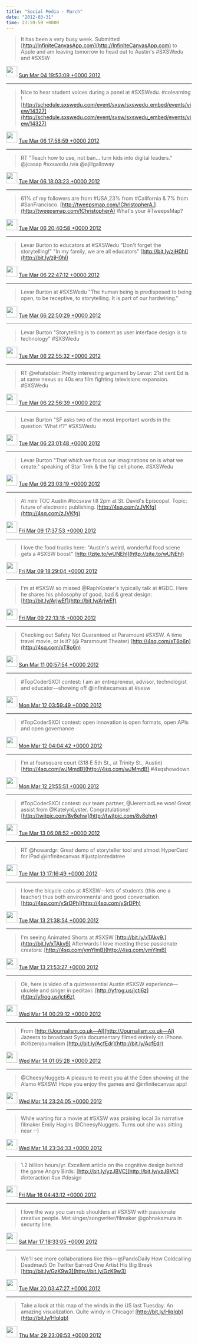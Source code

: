 ```yaml
---    
title: "Social Media - March"
date: "2012-03-31"
time: 23:59:59 +0000
---
```

> It has been a very busy week. Submitted [http://InfiniteCanvasApp.com](http://InfiniteCanvasApp.com) to Apple and am leaving tomorrow to head out to Austin's #SXSWedu and #SXSW

<img src="{{ site.url }}{{ site.baseurl }}/assets/images/media/tweet.ico" width="30" /> [Sun Mar 04 19:53:09 +0000 2012](https://twitter.com/ChristopherA/status/176394873111457792)

----

> Nice to hear student voices during a panel at #SXSWedu. #colearning ! [http://schedule.sxswedu.com/event/sxsw/sxswedu_embed/events/view/14327](http://schedule.sxswedu.com/event/sxsw/sxswedu_embed/events/view/14327)

<img src="{{ site.url }}{{ site.baseurl }}/assets/images/media/tweet.ico" width="30" /> [Tue Mar 06 17:58:59 +0000 2012](https://twitter.com/ChristopherA/status/177090915880538113)

----

> RT "Teach how to use, not ban... turn kids into digital leaders." @jcasap #sxswedu /via @ajillgalloway

<img src="{{ site.url }}{{ site.baseurl }}/assets/images/media/tweet.ico" width="30" /> [Tue Mar 06 18:03:23 +0000 2012](https://twitter.com/ChristopherA/status/177092026284785665)

----

> 61% of my followers are from #USA,23% from #California & 7% from #SanFrancisco. [http://tweepsmap.com/!ChristopherA.](http://tweepsmap.com/!ChristopherA) What's your #TweepsMap?

<img src="{{ site.url }}{{ site.baseurl }}/assets/images/media/tweet.ico" width="30" /> [Tue Mar 06 20:40:58 +0000 2012](https://twitter.com/ChristopherA/status/177131681155784705)

----

> Levar Burton to educators at #SXSWedu "Don't forget the storytelling!" "In my family, we are all educators" [http://bit.ly/zjH0hI](http://bit.ly/zjH0hI)

<img src="{{ site.url }}{{ site.baseurl }}/assets/images/media/tweet.ico" width="30" /> [Tue Mar 06 22:47:12 +0000 2012](https://twitter.com/ChristopherA/status/177163450710114306)

----

> Levar Burton at #SXSWedu "The human being is predisposed to being open, to be receptive, to storytelling. It is part of our hardwiring."

<img src="{{ site.url }}{{ site.baseurl }}/assets/images/media/tweet.ico" width="30" /> [Tue Mar 06 22:50:29 +0000 2012](https://twitter.com/ChristopherA/status/177164275222200320)

----

> Levar Burton "Storytelling is to content as user interface design is to technology" #SXSWedu

<img src="{{ site.url }}{{ site.baseurl }}/assets/images/media/tweet.ico" width="30" /> [Tue Mar 06 22:55:32 +0000 2012](https://twitter.com/ChristopherA/status/177165548457689088)

----

> RT @whatablair: Pretty interesting argument by Levar: 21st cent Ed is at same nexus as 40s era film fighting televisions expansion. #SXSWedu

<img src="{{ site.url }}{{ site.baseurl }}/assets/images/media/tweet.ico" width="30" /> [Tue Mar 06 22:56:39 +0000 2012](https://twitter.com/ChristopherA/status/177165829509623809)

----

> Levar Burton "SF asks two of the most important words in the question 'What if?" #SXSWedu

<img src="{{ site.url }}{{ site.baseurl }}/assets/images/media/tweet.ico" width="30" /> [Tue Mar 06 23:01:48 +0000 2012](https://twitter.com/ChristopherA/status/177167124295454720)

----

> Levar Burton "That which we focus our imaginations on is what we create." speaking of Star Trek & the flip cell phone. #SXSWedu

<img src="{{ site.url }}{{ site.baseurl }}/assets/images/media/tweet.ico" width="30" /> [Tue Mar 06 23:03:19 +0000 2012](https://twitter.com/ChristopherA/status/177167505192783873)

----

> At mini TOC Austin #tocsxsw till 2pm at St. David's Episcopal. Topic: future of electronic publishing. [http://4sq.com/zJVKfg](http://4sq.com/zJVKfg)

<img src="{{ site.url }}{{ site.baseurl }}/assets/images/media/tweet.ico" width="30" /> [Fri Mar 09 17:37:53 +0000 2012](https://twitter.com/ChristopherA/status/178172770201505792)

----

> I love the food trucks here: "Austin's weird, wonderful food scene gets a #SXSW boost" [http://zite.to/wUNEhl](http://zite.to/wUNEhl)

<img src="{{ site.url }}{{ site.baseurl }}/assets/images/media/tweet.ico" width="30" /> [Fri Mar 09 18:29:04 +0000 2012](https://twitter.com/ChristopherA/status/178185650653237249)

----

> I'm at #SXSW so missed @RaphKoster's typically talk at #GDC. Here he shares his philosophy of good, bad & great design: [http://bit.ly/ArjwEf](http://bit.ly/ArjwEf)

<img src="{{ site.url }}{{ site.baseurl }}/assets/images/media/tweet.ico" width="30" /> [Fri Mar 09 22:13:16 +0000 2012](https://twitter.com/ChristopherA/status/178242074116751360)

----

> Checking out Safety Not Guaranteed at Paramount #SXSW. A time travel movie, or is it? (@ Paramount Theater) [http://4sq.com/xT8o6n](http://4sq.com/xT8o6n)

<img src="{{ site.url }}{{ site.baseurl }}/assets/images/media/tweet.ico" width="30" /> [Sun Mar 11 00:57:54 +0000 2012](https://twitter.com/ChristopherA/status/178645890859405314)

----

> #TopCoderSXOI contest: I am an entrepreneur, advisor, technologist and educator—showing off @infinitecanvas at #sxsw

<img src="{{ site.url }}{{ site.baseurl }}/assets/images/media/tweet.ico" width="30" /> [Mon Mar 12 03:59:49 +0000 2012](https://twitter.com/ChristopherA/status/179054062640177152)

----

> #TopCoderSXOI contest: open innovation is open formats, open APIs and open governance

<img src="{{ site.url }}{{ site.baseurl }}/assets/images/media/tweet.ico" width="30" /> [Mon Mar 12 04:04:42 +0000 2012](https://twitter.com/ChristopherA/status/179055291214733312)

----

> I'm at foursquare court (318 E 5th St., at Trinity St., Austin) [http://4sq.com/wJMmdB](http://4sq.com/wJMmdB) #4sqshowdown

<img src="{{ site.url }}{{ site.baseurl }}/assets/images/media/tweet.ico" width="30" /> [Mon Mar 12 21:55:51 +0000 2012](https://twitter.com/ChristopherA/status/179324855102083073)

----

> #TopCoderSXOI contest: our team partner, @JeremiadLee won! Great assist from @KatelynLyster. Congratulations! [http://twitpic.com/8v8ehw](http://twitpic.com/8v8ehw)

<img src="{{ site.url }}{{ site.baseurl }}/assets/images/media/tweet.ico" width="30" /> [Tue Mar 13 06:08:52 +0000 2012](https://twitter.com/ChristopherA/status/179448924094996480)

----

> RT @howardgr: Great demo of storyteller tool and almost HyperCard for iPad @infinitecanvas #ijustplantedatree

<img src="{{ site.url }}{{ site.baseurl }}/assets/images/media/tweet.ico" width="30" /> [Tue Mar 13 17:16:49 +0000 2012](https://twitter.com/ChristopherA/status/179617020529229824)

----

> I love the bicycle cabs at #SXSW—lots of students (this one a teacher) thus both environmental and good conversation. [http://4sq.com/ySrDPh](http://4sq.com/ySrDPh)

<img src="{{ site.url }}{{ site.baseurl }}/assets/images/media/tweet.ico" width="30" /> [Tue Mar 13 21:38:54 +0000 2012](https://twitter.com/ChristopherA/status/179682976844623872)

----

> I'm seeing Animated Shorts at #SXSW [http://bit.ly/xTAkv9.](http://bit.ly/xTAkv9) Afterwards I love meeting these passionate creators: [http://4sq.com/ymYlmB](http://4sq.com/ymYlmB)

<img src="{{ site.url }}{{ site.baseurl }}/assets/images/media/tweet.ico" width="30" /> [Tue Mar 13 21:53:27 +0000 2012](https://twitter.com/ChristopherA/status/179686639390556160)

----

> Ok, here is video of a quintessential Austin #SXSW experience—ukulele and singer in peditaxi: [http://yfrog.us/jcti6z](http://yfrog.us/jcti6z)

<img src="{{ site.url }}{{ site.baseurl }}/assets/images/media/tweet.ico" width="30" /> [Wed Mar 14 00:29:12 +0000 2012](https://twitter.com/ChristopherA/status/179725833693446146)

----

> From [http://Journalism.co.uk—Al](http://Journalism.co.uk—Al) Jazeera to broadcast Syria documentary filmed entirely on iPhone. #citizenjournalism [http://bit.ly/AcfEdr](http://bit.ly/AcfEdr)

<img src="{{ site.url }}{{ site.baseurl }}/assets/images/media/tweet.ico" width="30" /> [Wed Mar 14 01:05:28 +0000 2012](https://twitter.com/ChristopherA/status/179734960326979584)

----

> @CheesyNuggets A pleasure to meet you at the Eden showing at the Alamo #SXSW! Hope you enjoy the games and @infinitecanvas app!

<img src="{{ site.url }}{{ site.baseurl }}/assets/images/media/tweet.ico" width="30" /> [Wed Mar 14 23:24:05 +0000 2012](https://twitter.com/ChristopherA/status/180071834002276353)

----

> While waiting for a movie at #SXSW was praising local 3x narrative filmaker Emily Hagins @CheesyNuggets. Turns out she was sitting near :-)

<img src="{{ site.url }}{{ site.baseurl }}/assets/images/media/tweet.ico" width="30" /> [Wed Mar 14 23:34:33 +0000 2012](https://twitter.com/ChristopherA/status/180074469015035905)

----

> 1.2 billion hours/yr. Excellent article on the cognitive design behind the game Angry Birds: [http://bit.ly/yzJBVC](http://bit.ly/yzJBVC) #interaction #ux #design

<img src="{{ site.url }}{{ site.baseurl }}/assets/images/media/tweet.ico" width="30" /> [Fri Mar 16 04:43:12 +0000 2012](https://twitter.com/ChristopherA/status/180514531695534080)

----

> I love the way you can rub shoulders at #SXSW with passionate creative people. Met singer/songwriter/filmaker @gohnakamura in security line.

<img src="{{ site.url }}{{ site.baseurl }}/assets/images/media/tweet.ico" width="30" /> [Sat Mar 17 18:33:05 +0000 2012](https://twitter.com/ChristopherA/status/181085764564688897)

----

> We'll see more collaborations like this—@PandoDaily How Coldcalling Deadmau5 On Twitter Earned One Artist His Big Break [http://bit.ly/GzK9w3](http://bit.ly/GzK9w3)

<img src="{{ site.url }}{{ site.baseurl }}/assets/images/media/tweet.ico" width="30" /> [Tue Mar 20 03:47:27 +0000 2012](https://twitter.com/ChristopherA/status/181950051306835968)

----

> Take a look at this map of the winds in the US last Tuesday. An amazing visualization. Quite windy in Chicago! [http://bit.ly/HlqIqb](http://bit.ly/HlqIqb)

<img src="{{ site.url }}{{ site.baseurl }}/assets/images/media/tweet.ico" width="30" /> [Thu Mar 29 23:06:53 +0000 2012](https://twitter.com/ChristopherA/status/185503322676015104)